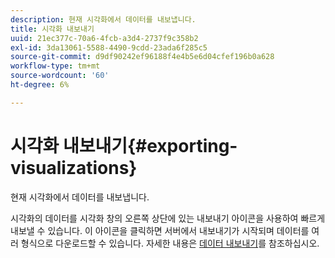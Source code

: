 ```yaml
---
description: 현재 시각화에서 데이터를 내보냅니다.
title: 시각화 내보내기
uuid: 21ec377c-70a6-4fcb-a3d4-2737f9c358b2
exl-id: 3da13061-5588-4490-9cdd-23ada6f285c5
source-git-commit: d9df90242ef96188f4e4b5e6d04cfef196b0a628
workflow-type: tm+mt
source-wordcount: '60'
ht-degree: 6%

---
```


# 시각화 내보내기{#exporting-visualizations}

현재 시각화에서 데이터를 내보냅니다.

시각화의 데이터를 시각화 창의 오른쪽 상단에 있는 내보내기 아이콘을 사용하여 빠르게 내보낼 수 있습니다. 이 아이콘을 클릭하면 서버에서 내보내기가 시작되며 데이터를 여러 형식으로 다운로드할 수 있습니다. 자세한 내용은 [데이터 내보내기](../../../../home/c-adobe-data-workbench-dashboard/c-exporting-data.md#concept-826596f7c95649b2adbcafd91fad782b)를 참조하십시오.
